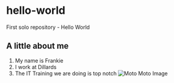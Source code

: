 # hello-world
First solo repository - Hello World
## A little about me
1. My name is Frankie
2. I work at Dillards 
3. The IT Training we are doing is top notch
![Moto Moto Image](https://i.pinimg.com/originals/9d/75/48/9d754894fa686aac972c94147b72907c.jpg)
